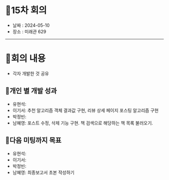 # 📍15차 회의
  + 날짜 : 2024-05-10
  + 장소 : 미래관 629

---

# 📍회의 내용
+ 각자 개발한 것 공유

## 📍개인 별 개발 성과 
+ 유현석:
+ 이기서: 추천 알고리즘 객체 결과값 구현, 리뷰 상세 페이지 포스팅 알고리즘 구현
+ 박정빈: 
+ 남혜영: 포스트 수정, 삭제 기능 구현. 책 검색으로 해당하는 책 목록 불러오기.

## 📍다음 미팅까지 목표
+ 유현석: 
+ 이기서: 
+ 박정빈:
+ 남혜영: 최종보고서 초본 작성하기
